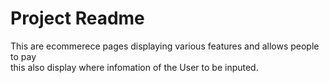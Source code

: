 <h1> Project Readme</h1>
This are ecommerece pages displaying various features and allows people to pay <br>
this also display where infomation of the User to be inputed.
